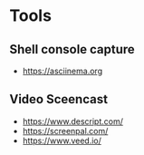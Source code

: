 # Tools

## Shell console capture
- https://asciinema.org

## Video Sceencast
- https://www.descript.com/
- https://screenpal.com/
- https://www.veed.io/


